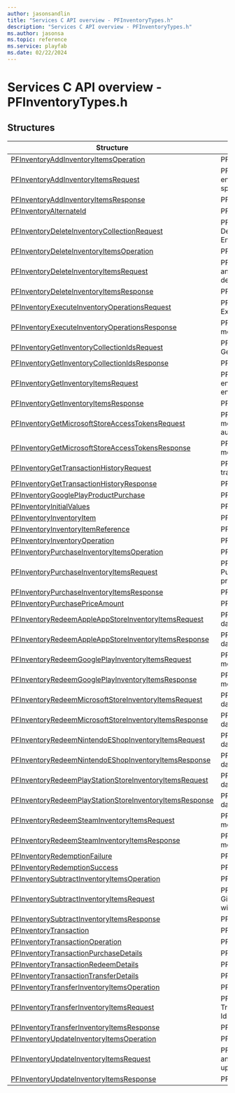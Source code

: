 ```yaml
---
author: jasonsandlin
title: "Services C API overview - PFInventoryTypes.h"
description: "Services C API overview - PFInventoryTypes.h"
ms.author: jasonsa
ms.topic: reference
ms.service: playfab
ms.date: 02/22/2024
---
```


# Services C API overview - PFInventoryTypes.h

  
## Structures  

| Structure | Description |  
| --- | --- |  
| [PFInventoryAddInventoryItemsOperation](structs/pfinventoryaddinventoryitemsoperation.md) | PFInventoryAddInventoryItemsOperation data model. |  
| [PFInventoryAddInventoryItemsRequest](structs/pfinventoryaddinventoryitemsrequest.md) | PFInventoryAddInventoryItemsRequest data model. Given an entity type, entity identifier and container details, will add the specified inventory items. |  
| [PFInventoryAddInventoryItemsResponse](structs/pfinventoryaddinventoryitemsresponse.md) | PFInventoryAddInventoryItemsResponse data model. |  
| [PFInventoryAlternateId](structs/pfinventoryalternateid.md) | PFInventoryAlternateId data model. |  
| [PFInventoryDeleteInventoryCollectionRequest](structs/pfinventorydeleteinventorycollectionrequest.md) | PFInventoryDeleteInventoryCollectionRequest data model. Delete an Inventory Collection by the specified Id for an Entity. |  
| [PFInventoryDeleteInventoryItemsOperation](structs/pfinventorydeleteinventoryitemsoperation.md) | PFInventoryDeleteInventoryItemsOperation data model. |  
| [PFInventoryDeleteInventoryItemsRequest](structs/pfinventorydeleteinventoryitemsrequest.md) | PFInventoryDeleteInventoryItemsRequest data model. Given an entity type, entity identifier and container details, will delete the entity's inventory items. |  
| [PFInventoryDeleteInventoryItemsResponse](structs/pfinventorydeleteinventoryitemsresponse.md) | PFInventoryDeleteInventoryItemsResponse data model. |  
| [PFInventoryExecuteInventoryOperationsRequest](structs/pfinventoryexecuteinventoryoperationsrequest.md) | PFInventoryExecuteInventoryOperationsRequest data model. Execute a list of Inventory Operations for an Entity. |  
| [PFInventoryExecuteInventoryOperationsResponse](structs/pfinventoryexecuteinventoryoperationsresponse.md) | PFInventoryExecuteInventoryOperationsResponse data model. |  
| [PFInventoryGetInventoryCollectionIdsRequest](structs/pfinventorygetinventorycollectionidsrequest.md) | PFInventoryGetInventoryCollectionIdsRequest data model. Get a list of Inventory Collection Ids for the specified Entity. |  
| [PFInventoryGetInventoryCollectionIdsResponse](structs/pfinventorygetinventorycollectionidsresponse.md) | PFInventoryGetInventoryCollectionIdsResponse data model. |  
| [PFInventoryGetInventoryItemsRequest](structs/pfinventorygetinventoryitemsrequest.md) | PFInventoryGetInventoryItemsRequest data model. Given an entity type, entity identifier and container details, will get the entity's inventory items. . |  
| [PFInventoryGetInventoryItemsResponse](structs/pfinventorygetinventoryitemsresponse.md) | PFInventoryGetInventoryItemsResponse data model. |  
| [PFInventoryGetMicrosoftStoreAccessTokensRequest](structs/pfinventorygetmicrosoftstoreaccesstokensrequest.md) | PFInventoryGetMicrosoftStoreAccessTokensRequest data model. Gets the access tokens for Microsoft Store authentication. |  
| [PFInventoryGetMicrosoftStoreAccessTokensResponse](structs/pfinventorygetmicrosoftstoreaccesstokensresponse.md) | PFInventoryGetMicrosoftStoreAccessTokensResponse data model. |  
| [PFInventoryGetTransactionHistoryRequest](structs/pfinventorygettransactionhistoryrequest.md) | PFInventoryGetTransactionHistoryRequest data model. Get transaction history for specified entity and collection. |  
| [PFInventoryGetTransactionHistoryResponse](structs/pfinventorygettransactionhistoryresponse.md) | PFInventoryGetTransactionHistoryResponse data model. |  
| [PFInventoryGooglePlayProductPurchase](structs/pfinventorygoogleplayproductpurchase.md) | PFInventoryGooglePlayProductPurchase data model. |  
| [PFInventoryInitialValues](structs/pfinventoryinitialvalues.md) | PFInventoryInitialValues data model. |  
| [PFInventoryInventoryItem](structs/pfinventoryinventoryitem.md) | PFInventoryInventoryItem data model. |  
| [PFInventoryInventoryItemReference](structs/pfinventoryinventoryitemreference.md) | PFInventoryInventoryItemReference data model. |  
| [PFInventoryInventoryOperation](structs/pfinventoryinventoryoperation.md) | PFInventoryInventoryOperation data model. |  
| [PFInventoryPurchaseInventoryItemsOperation](structs/pfinventorypurchaseinventoryitemsoperation.md) | PFInventoryPurchaseInventoryItemsOperation data model. |  
| [PFInventoryPurchaseInventoryItemsRequest](structs/pfinventorypurchaseinventoryitemsrequest.md) | PFInventoryPurchaseInventoryItemsRequest data model. Purchase a single item or bundle, paying the associated price. |  
| [PFInventoryPurchaseInventoryItemsResponse](structs/pfinventorypurchaseinventoryitemsresponse.md) | PFInventoryPurchaseInventoryItemsResponse data model. |  
| [PFInventoryPurchasePriceAmount](structs/pfinventorypurchasepriceamount.md) | PFInventoryPurchasePriceAmount data model. |  
| [PFInventoryRedeemAppleAppStoreInventoryItemsRequest](structs/pfinventoryredeemappleappstoreinventoryitemsrequest.md) | PFInventoryRedeemAppleAppStoreInventoryItemsRequest data model. Redeem items from the Apple App Store. |  
| [PFInventoryRedeemAppleAppStoreInventoryItemsResponse](structs/pfinventoryredeemappleappstoreinventoryitemsresponse.md) | PFInventoryRedeemAppleAppStoreInventoryItemsResponse data model. |  
| [PFInventoryRedeemGooglePlayInventoryItemsRequest](structs/pfinventoryredeemgoogleplayinventoryitemsrequest.md) | PFInventoryRedeemGooglePlayInventoryItemsRequest data model. Redeem items from the Google Play Store. |  
| [PFInventoryRedeemGooglePlayInventoryItemsResponse](structs/pfinventoryredeemgoogleplayinventoryitemsresponse.md) | PFInventoryRedeemGooglePlayInventoryItemsResponse data model. |  
| [PFInventoryRedeemMicrosoftStoreInventoryItemsRequest](structs/pfinventoryredeemmicrosoftstoreinventoryitemsrequest.md) | PFInventoryRedeemMicrosoftStoreInventoryItemsRequest data model. Redeem items from the Microsoft Store. |  
| [PFInventoryRedeemMicrosoftStoreInventoryItemsResponse](structs/pfinventoryredeemmicrosoftstoreinventoryitemsresponse.md) | PFInventoryRedeemMicrosoftStoreInventoryItemsResponse data model. |  
| [PFInventoryRedeemNintendoEShopInventoryItemsRequest](structs/pfinventoryredeemnintendoeshopinventoryitemsrequest.md) | PFInventoryRedeemNintendoEShopInventoryItemsRequest data model. Redeem items from the Nintendo EShop. |  
| [PFInventoryRedeemNintendoEShopInventoryItemsResponse](structs/pfinventoryredeemnintendoeshopinventoryitemsresponse.md) | PFInventoryRedeemNintendoEShopInventoryItemsResponse data model. |  
| [PFInventoryRedeemPlayStationStoreInventoryItemsRequest](structs/pfinventoryredeemplaystationstoreinventoryitemsrequest.md) | PFInventoryRedeemPlayStationStoreInventoryItemsRequest data model. Redeem items from the PlayStation Store. |  
| [PFInventoryRedeemPlayStationStoreInventoryItemsResponse](structs/pfinventoryredeemplaystationstoreinventoryitemsresponse.md) | PFInventoryRedeemPlayStationStoreInventoryItemsResponse data model. |  
| [PFInventoryRedeemSteamInventoryItemsRequest](structs/pfinventoryredeemsteaminventoryitemsrequest.md) | PFInventoryRedeemSteamInventoryItemsRequest data model. Redeem inventory items from Steam. |  
| [PFInventoryRedeemSteamInventoryItemsResponse](structs/pfinventoryredeemsteaminventoryitemsresponse.md) | PFInventoryRedeemSteamInventoryItemsResponse data model. |  
| [PFInventoryRedemptionFailure](structs/pfinventoryredemptionfailure.md) | PFInventoryRedemptionFailure data model. |  
| [PFInventoryRedemptionSuccess](structs/pfinventoryredemptionsuccess.md) | PFInventoryRedemptionSuccess data model. |  
| [PFInventorySubtractInventoryItemsOperation](structs/pfinventorysubtractinventoryitemsoperation.md) | PFInventorySubtractInventoryItemsOperation data model. |  
| [PFInventorySubtractInventoryItemsRequest](structs/pfinventorysubtractinventoryitemsrequest.md) | PFInventorySubtractInventoryItemsRequest data model. Given an entity type, entity identifier and container details, will subtract the specified inventory items. . |  
| [PFInventorySubtractInventoryItemsResponse](structs/pfinventorysubtractinventoryitemsresponse.md) | PFInventorySubtractInventoryItemsResponse data model. |  
| [PFInventoryTransaction](structs/pfinventorytransaction.md) | PFInventoryTransaction data model. |  
| [PFInventoryTransactionOperation](structs/pfinventorytransactionoperation.md) | PFInventoryTransactionOperation data model. |  
| [PFInventoryTransactionPurchaseDetails](structs/pfinventorytransactionpurchasedetails.md) | PFInventoryTransactionPurchaseDetails data model. |  
| [PFInventoryTransactionRedeemDetails](structs/pfinventorytransactionredeemdetails.md) | PFInventoryTransactionRedeemDetails data model. |  
| [PFInventoryTransactionTransferDetails](structs/pfinventorytransactiontransferdetails.md) | PFInventoryTransactionTransferDetails data model. |  
| [PFInventoryTransferInventoryItemsOperation](structs/pfinventorytransferinventoryitemsoperation.md) | PFInventoryTransferInventoryItemsOperation data model. |  
| [PFInventoryTransferInventoryItemsRequest](structs/pfinventorytransferinventoryitemsrequest.md) | PFInventoryTransferInventoryItemsRequest data model. Transfer the specified inventory items of an entity's container Id to another entity's container Id. |  
| [PFInventoryTransferInventoryItemsResponse](structs/pfinventorytransferinventoryitemsresponse.md) | PFInventoryTransferInventoryItemsResponse data model. |  
| [PFInventoryUpdateInventoryItemsOperation](structs/pfinventoryupdateinventoryitemsoperation.md) | PFInventoryUpdateInventoryItemsOperation data model. |  
| [PFInventoryUpdateInventoryItemsRequest](structs/pfinventoryupdateinventoryitemsrequest.md) | PFInventoryUpdateInventoryItemsRequest data model. Given an entity type, entity identifier and container details, will update the entity's inventory items. |  
| [PFInventoryUpdateInventoryItemsResponse](structs/pfinventoryupdateinventoryitemsresponse.md) | PFInventoryUpdateInventoryItemsResponse data model. |  
